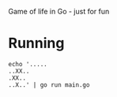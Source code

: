 Game of life in Go - just for fun

# Running

~~~~
echo '.....
..XX..
.XX..
..X..' | go run main.go
~~~~
